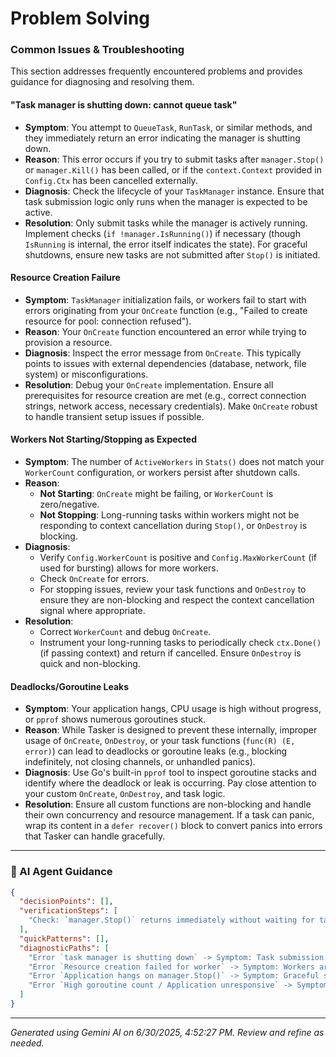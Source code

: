 # Problem Solving

### Common Issues & Troubleshooting

This section addresses frequently encountered problems and provides guidance for diagnosing and resolving them.

#### "Task manager is shutting down: cannot queue task"
*   **Symptom**: You attempt to `QueueTask`, `RunTask`, or similar methods, and they immediately return an error indicating the manager is shutting down.
*   **Reason**: This error occurs if you try to submit tasks after `manager.Stop()` or `manager.Kill()` has been called, or if the `context.Context` provided in `Config.Ctx` has been cancelled externally.
*   **Diagnosis**: Check the lifecycle of your `TaskManager` instance. Ensure that task submission logic only runs when the manager is expected to be active.
*   **Resolution**: Only submit tasks while the manager is actively running. Implement checks (`if !manager.IsRunning()`) if necessary (though `IsRunning` is internal, the error itself indicates the state). For graceful shutdowns, ensure new tasks are not submitted after `Stop()` is initiated.

#### Resource Creation Failure
*   **Symptom**: `TaskManager` initialization fails, or workers fail to start with errors originating from your `OnCreate` function (e.g., "Failed to create resource for pool: connection refused").
*   **Reason**: Your `OnCreate` function encountered an error while trying to provision a resource.
*   **Diagnosis**: Inspect the error message from `OnCreate`. This typically points to issues with external dependencies (database, network, file system) or misconfigurations.
*   **Resolution**: Debug your `OnCreate` implementation. Ensure all prerequisites for resource creation are met (e.g., correct connection strings, network access, necessary credentials). Make `OnCreate` robust to handle transient setup issues if possible.

#### Workers Not Starting/Stopping as Expected
*   **Symptom**: The number of `ActiveWorkers` in `Stats()` does not match your `WorkerCount` configuration, or workers persist after shutdown calls.
*   **Reason**: 
    *   **Not Starting**: `OnCreate` might be failing, or `WorkerCount` is zero/negative.
    *   **Not Stopping**: Long-running tasks within workers might not be responding to context cancellation during `Stop()`, or `OnDestroy` is blocking.
*   **Diagnosis**: 
    *   Verify `Config.WorkerCount` is positive and `Config.MaxWorkerCount` (if used for bursting) allows for more workers.
    *   Check `OnCreate` for errors.
    *   For stopping issues, review your task functions and `OnDestroy` to ensure they are non-blocking and respect the context cancellation signal where appropriate.
*   **Resolution**: 
    *   Correct `WorkerCount` and debug `OnCreate`.
    *   Instrument your long-running tasks to periodically check `ctx.Done()` (if passing context) and return if cancelled. Ensure `OnDestroy` is quick and non-blocking.

#### Deadlocks/Goroutine Leaks
*   **Symptom**: Your application hangs, CPU usage is high without progress, or `pprof` shows numerous goroutines stuck.
*   **Reason**: While Tasker is designed to prevent these internally, improper usage of `OnCreate`, `OnDestroy`, or your task functions (`func(R) (E, error)`) can lead to deadlocks or goroutine leaks (e.g., blocking indefinitely, not closing channels, or unhandled panics).
*   **Diagnosis**: Use Go's built-in `pprof` tool to inspect goroutine stacks and identify where the deadlock or leak is occurring. Pay close attention to your custom `OnCreate`, `OnDestroy`, and task logic.
*   **Resolution**: Ensure all custom functions are non-blocking and handle their own concurrency and resource management. If a task can panic, wrap its content in a `defer recover()` block to convert panics into errors that Tasker can handle gracefully.

---
### 🤖 AI Agent Guidance

```json
{
  "decisionPoints": [],
  "verificationSteps": [
    "Check: `manager.Stop()` returns immediately without waiting for tasks to complete -> Expected: The `Kill()` method was invoked instead, or tasks are not blocking graceful shutdown."
  ],
  "quickPatterns": [],
  "diagnosticPaths": [
    "Error `task manager is shutting down` -> Symptom: Task submission fails instantly -> Check: Is `manager.Stop()` or `manager.Kill()` called before task submission? -> Fix: Reorder calls or handle shutdown state appropriately for new task submissions.",
    "Error `Resource creation failed for worker` -> Symptom: Workers are not starting -> Check: `OnCreate` function for external dependency issues (network, credentials, permissions) -> Fix: Resolve external dependency issues or improve `OnCreate` error handling.",
    "Error `Application hangs on manager.Stop()` -> Symptom: Graceful shutdown is not completing -> Check: Long-running tasks or `OnDestroy` functions are blocking -> Fix: Modify tasks to respect context cancellation; ensure `OnDestroy` is non-blocking.",
    "Error `High goroutine count / Application unresponsive` -> Symptom: Resource leaks or deadlocks -> Check: Use `go tool pprof` to analyze goroutine stacks for blocking operations in `OnCreate`, `OnDestroy`, or task functions -> Fix: Identify and unblock or optimize problematic code sections."
  ]
}
```

---
*Generated using Gemini AI on 6/30/2025, 4:52:27 PM. Review and refine as needed.*